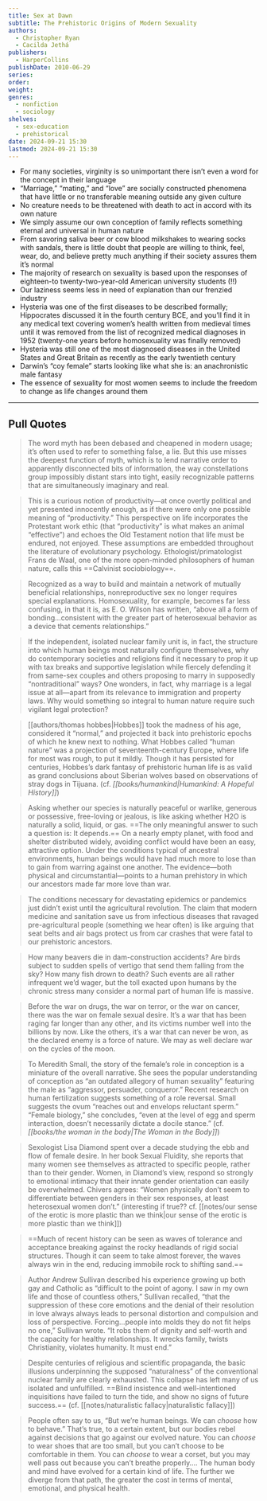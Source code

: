 ```yaml
---
title: Sex at Dawn
subtitle: The Prehistoric Origins of Modern Sexuality
authors:
  - Christopher Ryan
  - Cacilda Jethá
publishers:
  - HarperCollins
publishDate: 2010-06-29
series: 
order: 
weight: 
genres:
  - nonfiction
  - sociology
shelves:
  - sex-education
  - prehistorical
date: 2024-09-21 15:30
lastmod: 2024-09-21 15:30
---
```

- For many societies, virginity is so unimportant there isn’t even a word for the concept in their language
- “Marriage,” “mating,” and “love” are socially constructed phenomena that have little or no transferable meaning outside any given culture
- No creature needs to be threatened with death to act in accord with its own nature
- We simply assume our own conception of family reflects something eternal and universal in human nature
- From savoring saliva beer or cow blood milkshakes to wearing socks with sandals, there is little doubt that people are willing to think, feel, wear, do, and believe pretty much anything if their society assures them it’s normal
- The majority of research on sexuality is based upon the responses of eighteen-to twenty-two-year-old American university students (!!)
- Our laziness seems less in need of explanation than our frenzied industry
- Hysteria was one of the first diseases to be described formally; Hippocrates discussed it in the fourth century BCE, and you’ll find it in any medical text covering women’s health written from medieval times until it was removed from the list of recognized medical diagnoses in 1952 (twenty-one years before homosexuality was finally removed)
- Hysteria was still one of the most diagnosed diseases in the United States and Great Britain as recently as the early twentieth century
- Darwin’s “coy female” starts looking like what she is: an anachronistic male fantasy
- The essence of sexuality for most women seems to include the freedom to change as life changes around them

---
## Pull Quotes

> The word myth has been debased and cheapened in modern usage; it’s often used to refer to something false, a lie. But this use misses the deepest function of myth, which is to lend narrative order to apparently disconnected bits of information, the way constellations group impossibly distant stars into tight, easily recognizable patterns that are simultaneously imaginary and real.

> This is a curious notion of productivity—at once overtly political and yet presented innocently enough, as if there were only one possible meaning of “productivity.” This perspective on life incorporates the Protestant work ethic (that “productivity” is what makes an animal “effective”) and echoes the Old Testament notion that life must be endured, not enjoyed. These assumptions are embedded throughout the literature of evolutionary psychology. Ethologist/primatologist Frans de Waal, one of the more open-minded philosophers of human nature, calls this ==Calvinist sociobiology==.

> Recognized as a way to build and maintain a network of mutually beneficial relationships, nonreproductive sex no longer requires special explanations. Homosexuality, for example, becomes far less confusing, in that it is, as E. O. Wilson has written, “above all a form of bonding…consistent with the greater part of heterosexual behavior as a device that cements relationships.”

> If the independent, isolated nuclear family unit is, in fact, the structure into which human beings most naturally configure themselves, why do contemporary societies and religions find it necessary to prop it up with tax breaks and supportive legislation while fiercely defending it from same-sex couples and others proposing to marry in supposedly “nontraditional” ways? One wonders, in fact, why marriage is a legal issue at all—apart from its relevance to immigration and property laws. Why would something so integral to human nature require such vigilant legal protection?

> [[authors/thomas hobbes|Hobbes]] took the madness of his age, considered it “normal,” and projected it back into prehistoric epochs of which he knew next to nothing. What Hobbes called “human nature” was a projection of seventeenth-century Europe, where life for most was rough, to put it mildly. Though it has persisted for centuries, Hobbes’s dark fantasy of prehistoric human life is as valid as grand conclusions about Siberian wolves based on observations of stray dogs in Tijuana. (cf. *[[books/humankind|Humankind: A Hopeful History]]*)

> Asking whether our species is naturally peaceful or warlike, generous or possessive, free-loving or jealous, is like asking whether H2O is naturally a solid, liquid, or gas. ==The only meaningful answer to such a question is: It depends.== On a nearly empty planet, with food and shelter distributed widely, avoiding conflict would have been an easy, attractive option. Under the conditions typical of ancestral environments, human beings would have had much more to lose than to gain from warring against one another. The evidence—both physical and circumstantial—points to a human prehistory in which our ancestors made far more love than war.

> The conditions necessary for devastating epidemics or pandemics just didn’t exist until the agricultural revolution. The claim that modern medicine and sanitation save us from infectious diseases that ravaged pre-agricultural people (something we hear often) is like arguing that seat belts and air bags protect us from car crashes that were fatal to our prehistoric ancestors.

> How many beavers die in dam-construction accidents? Are birds subject to sudden spells of vertigo that send them falling from the sky? How many fish drown to death? Such events are all rather infrequent we’d wager, but the toll exacted upon humans by the chronic stress many consider a normal part of human life is massive.

> Before the war on drugs, the war on terror, or the war on cancer, there was the war on female sexual desire. It’s a war that has been raging far longer than any other, and its victims number well into the billions by now. Like the others, it’s a war that can never be won, as the declared enemy is a force of nature. We may as well declare war on the cycles of the moon.

> To Meredith Small, the story of the female’s role in conception is a miniature of the overall narrative. She sees the popular understanding of conception as “an outdated allegory of human sexuality” featuring the male as “aggressor, persuader, conqueror.” Recent research on human fertilization suggests something of a role reversal. Small suggests the ovum “reaches out and envelops reluctant sperm.” “Female biology,” she concludes, “even at the level of egg and sperm interaction, doesn’t necessarily dictate a docile stance.” (cf. *[[books/the woman in the body|The Woman in the Body]]*)

> Sexologist Lisa Diamond spent over a decade studying the ebb and flow of female desire. In her book Sexual Fluidity, she reports that many women see themselves as attracted to specific people, rather than to their gender. Women, in Diamond’s view, respond so strongly to emotional intimacy that their innate gender orientation can easily be overwhelmed. Chivers agrees: “Women physically don’t seem to differentiate between genders in their sex responses, at least heterosexual women don’t.” (interesting if true?? cf. [[notes/our sense of the erotic is more plastic than we think|our sense of the erotic is more plastic than we think]])

> ==Much of recent history can be seen as waves of tolerance and acceptance breaking against the rocky headlands of rigid social structures. Though it can seem to take almost forever, the waves always win in the end, reducing immobile rock to shifting sand.==

> Author Andrew Sullivan described his experience growing up both gay and Catholic as “difficult to the point of agony. I saw in my own life and those of countless others,” Sullivan recalled, “that the suppression of these core emotions and the denial of their resolution in love always always leads to personal distortion and compulsion and loss of perspective. Forcing…people into molds they do not fit helps no one,” Sullivan wrote. “It robs them of dignity and self-worth and the capacity for healthy relationships. It wrecks family, twists Christianity, violates humanity. It must end.”

> Despite centuries of religious and scientific propaganda, the basic illusions underpinning the supposed “naturalness” of the conventional nuclear family are clearly exhausted. This collapse has left many of us isolated and unfulfilled. ==Blind insistence and well-intentioned inquisitions have failed to turn the tide, and show no signs of future success.== (cf. [[notes/naturalistic fallacy|naturalistic fallacy]])

> People often say to us, “But we’re human beings. We can *choose* how to behave.” That’s true, to a certain extent, but our bodies rebel against decisions that go against our evolved nature. You can *choose* to wear shoes that are too small, but you can’t choose to be comfortable in them. You can *choose* to wear a corset, but you may well pass out because you can’t breathe properly…. The human body and mind have evolved for a certain kind of life. The further we diverge from that path, the greater the cost in terms of mental, emotional, and physical health.
